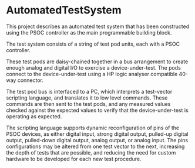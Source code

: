# AutomatedTestSystem
This project describes an automated test system that has been constructed using the PSOC controller as the main programmable building block.

The test system consists of a string of test pod units, each with a PSOC controller. 

These test pods are daisy-chained together in a bus arrangement to create enough analog and digital I/O to exercise a device-under-test. 
The pods connect to the device-under-test using a HP logic analyser compatible 40-way connector. 

The test pod bus is interfaced to a PC, which interprets a test-vector scripting language, and translates it to low level commands. 
These commands are then sent to the test pods, and any measured values checked against the expected values to verify that the 
device-under-test is operating as expected. 

The scripting language supports dynamic reconfiguration of pins of the PSOC devices, as either digital input, strong digital output, 
pulled-up digital output, pulled-down digital output, analog output, or analog input. The pins configurations may be altered from one
test vector to the next, increasing the depth of tests that are possible, and reducing the need for custom hardware to be developed 
for each new test procedure.
